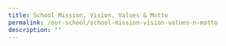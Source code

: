 ```yaml
---
title: School Mission, Vision, Values & Motto
permalink: /our-school/school-mission-vision-values-n-motto
description: ""
---
```

